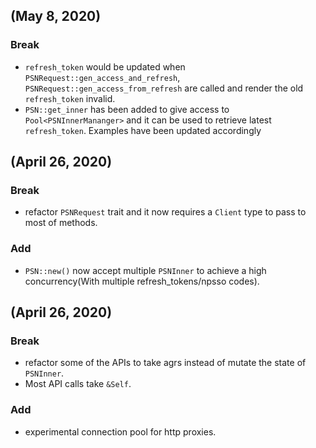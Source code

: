 (May 8, 2020)
----------------------
### Break
- `refresh_token` would be updated when `PSNRequest::gen_access_and_refresh`, `PSNRequest::gen_access_from_refresh` are called and render the old `refresh_token` invalid. 
- `PSN::get_inner` has been added to give access to `Pool<PSNInnerMananger>` and it can be used to retrieve latest `refresh_token`. Examples have been updated accordingly

(April 26, 2020)
----------------------
### Break
- refactor `PSNRequest` trait and it now requires a `Client` type to pass to most of methods.
### Add
- `PSN::new()` now accept multiple `PSNInner` to achieve a high concurrency(With multiple refresh_tokens/npsso codes).

(April 26, 2020)
----------------------
### Break
- refactor some of the APIs to take agrs instead of mutate the state of `PSNInner`.
- Most API calls take `&Self`.

### Add
- experimental connection pool for http proxies.